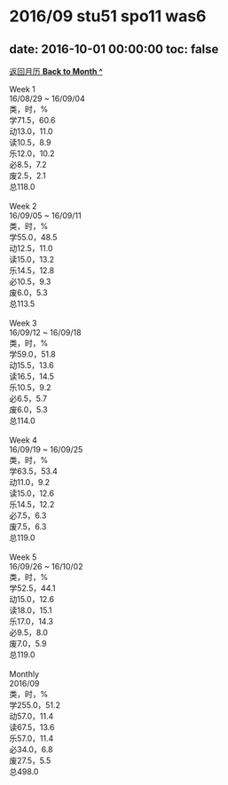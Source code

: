 # 2016/09 stu51 spo11 was6

date: 2016-10-01 00:00:00
toc: false
---
[返回月历 **Back to Month ^**](/lifelogs/2016/09/index.html)
<br/><div><div style="word-wrap: break-word; -webkit-nbsp-mode: space; -webkit-line-break: after-white-space;"><div>Week 1</div><div>16/08/29 ~ 16/09/04</div><div>类，时，%</div><div>学71.5，60.6</div><div>动13.0，11.0</div><div>读10.5，8.9</div><div>乐12.0，10.2</div><div>必8.5，7.2</div><div>废2.5，2.1</div><div>总118.0</div><div><br/></div><div>Week 2</div><div>16/09/05 ~ 16/09/11</div><div>类，时，%</div><div>学55.0，48.5</div><div>动12.5，11.0</div><div>读15.0，13.2</div><div>乐14.5，12.8</div><div>必10.5，9.3</div><div>废6.0，5.3</div><div>总113.5</div><div><br/></div><div>Week 3</div><div>16/09/12 ~ 16/09/18</div><div>类，时，%</div><div>学59.0，51.8</div><div>动15.5，13.6</div><div>读16.5，14.5</div><div>乐10.5，9.2</div><div>必6.5，5.7</div><div>废6.0，5.3</div><div>总114.0</div><div><br/></div><div>Week 4</div><div>16/09/19 ~ 16/09/25</div><div>类，时，%</div><div>学63.5，53.4</div><div>动11.0，9.2</div><div>读15.0，12.6</div><div>乐14.5，12.2</div><div>必7.5，6.3</div><div>废7.5，6.3</div><div>总119.0</div><div><br/></div><div>Week 5</div><div>16/09/26 ~ 16/10/02</div><div>类，时，%</div><div>学52.5，44.1</div><div>动15.0，12.6</div><div>读18.0，15.1</div><div>乐17.0，14.3</div><div>必9.5，8.0</div><div>废7.0，5.9</div><div>总119.0</div><div><br/></div><div>Monthly</div><div>2016/09</div><div>类，时，%</div><div>学255.0，51.2</div><div>动57.0，11.4</div><div>读67.5，13.6</div><div>乐57.0，11.4</div><div>必34.0，6.8</div><div>废27.5，5.5</div><div>总498.0</div></div></div>
